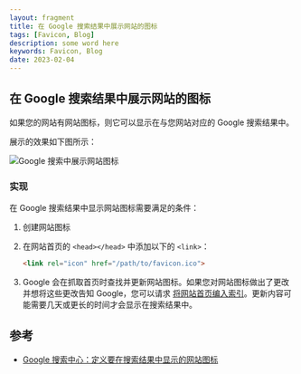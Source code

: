 ```yaml
---
layout: fragment
title: 在 Google 搜索结果中展示网站的图标
tags: [Favicon, Blog]
description: some word here
keywords: Favicon, Blog
date: 2023-02-04
---
```


## 在 Google 搜索结果中展示网站的图标

如果您的网站有网站图标，则它可以显示在与您网站对应的 Google 搜索结果中。

展示的效果如下图所示：

![Google 搜索中展示网站图标](https://developers.google.com/static/search/docs/images/favicon-google-search.png?hl=zh-cn)


### 实现

在 Google 搜索结果中显示网站图标需要满足的条件：

1. 创建网站图标

2. 在网站首页的 `<head></head>` 中添加以下的 `<link>`：
    ~~~html
    <link rel="icon" href="/path/to/favicon.ico">
    ~~~

3. Google 会在抓取首页时查找并更新网站图标。如果您对网站图标做出了更改并想将这些更改告知 Google，您可以请求 [将网站首页编入索引](https://developers.google.com/search/docs/crawling-indexing/ask-google-to-recrawl?hl=zh-cn)。更新内容可能需要几天或更长的时间才会显示在搜索结果中。

## 参考

- [Google 搜索中心：定义要在搜索结果中显示的网站图标](https://developers.google.com/search/docs/appearance/favicon-in-search?hl=zh-cn)
